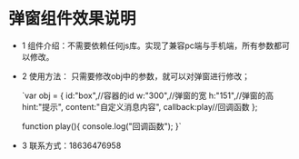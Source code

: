# 弹窗组件效果说明 #

+ 1 组件介绍：不需要依赖任何js库。实现了兼容pc端与手机端，所有参数都可以修改。
+ 2 使用方法：
 只需要修改obj中的参数，就可以对弹窗进行修改；
 
	
	`var obj = {
		id:"box",//容器的id
		w:"300",//弹窗的宽
		h:"151",//弹窗的高
		hint:"提示",
		content:"自定义消息内容",
		callback:play//回调函数
	};
	
	
	function play(){
		console.log("回调函数");
	}`
+ 3 联系方式：18636476958